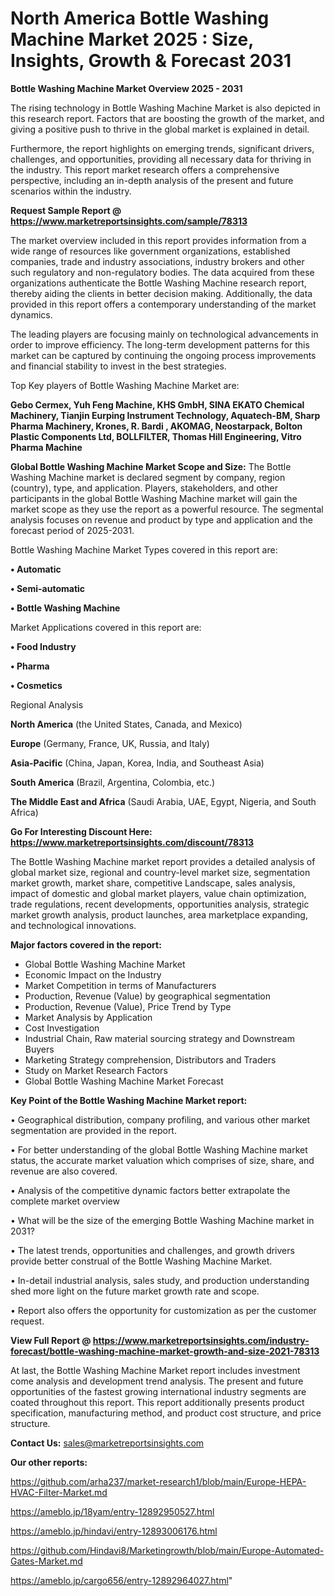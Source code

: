 # North America Bottle Washing Machine Market 2025 : Size, Insights, Growth & Forecast 2031

<Strong> Bottle Washing Machine Market Overview 2025 - 2031</strong>

The rising technology in Bottle Washing Machine Market is also depicted in this research report. Factors that are boosting the growth of the market, and giving a positive push to thrive in the global market is explained in detail.

Furthermore, the report highlights on emerging trends, significant drivers, challenges, and opportunities, providing all necessary data for thriving in the industry. This report market research offers a comprehensive perspective, including an in-depth analysis of the present and future scenarios within the industry.

<strong>Request Sample Report @ <a href=https://www.marketreportsinsights.com/sample/78313>https://www.marketreportsinsights.com/sample/78313</a></strong>

The market overview included in this report provides information from a wide range of resources like government organizations, established companies, trade and industry associations, industry brokers and other such regulatory and non-regulatory bodies. The data acquired from these organizations authenticate the Bottle Washing Machine research report, thereby aiding the clients in better decision making. Additionally, the data provided in this report offers a contemporary understanding of the market dynamics.

The leading players are focusing mainly on technological advancements in order to improve efficiency. The long-term development patterns for this market can be captured by continuing the ongoing process improvements and financial stability to invest in the best strategies.

Top Key players of Bottle Washing Machine Market are:

<strong>Gebo Cermex, Yuh Feng Machine, KHS GmbH, SINA EKATO Chemical Machinery, Tianjin Eurping Instrument Technology, Aquatech-BM, Sharp Pharma Machinery, Krones, R. Bardi , AKOMAG, Neostarpack, Bolton Plastic Components Ltd, BOLLFILTER, Thomas Hill Engineering, Vitro Pharma Machine</strong>

<strong><b>Global Bottle Washing Machine Market Scope and Size:</b></strong>
The Bottle Washing Machine market is declared segment by company, region (country), type, and application. Players, stakeholders, and other participants in the global Bottle Washing Machine market will gain the market scope as they use the report as a powerful resource. The segmental analysis focuses on revenue and product by type and application and the forecast period of 2025-2031.

Bottle Washing Machine Market Types covered in this report are:

<strong>• Automatic

• Semi-automatic

• Bottle Washing Machine</strong>

Market Applications covered in this report are:

<strong>• Food Industry

• Pharma

• Cosmetics</strong> 

Regional Analysis

<strong>North America</strong> (the United States, Canada, and Mexico)

<strong>Europe</strong> (Germany, France, UK, Russia, and Italy)

<strong>Asia-Pacific</strong> (China, Japan, Korea, India, and Southeast Asia)

<strong>South America</strong> (Brazil, Argentina, Colombia, etc.)

<strong>The Middle East and Africa</strong> (Saudi Arabia, UAE, Egypt, Nigeria, and South Africa)

<strong>Go For Interesting Discount Here: <a href=https://www.marketreportsinsights.com/discount/78313>https://www.marketreportsinsights.com/discount/78313</a></strong>

The Bottle Washing Machine market report provides a detailed analysis of global market size, regional and country-level market size, segmentation market growth, market share, competitive Landscape, sales analysis, impact of domestic and global market players, value chain optimization, trade regulations, recent developments, opportunities analysis, strategic market growth analysis, product launches, area marketplace expanding, and technological innovations.

<strong><b>Major factors covered in the report:</b></strong>
<ul>
  <li>Global Bottle Washing Machine Market </li>
  <li>Economic Impact on the Industry</li>
  <li>Market Competition in terms of Manufacturers</li>
  <li>Production, Revenue (Value) by geographical segmentation</li>
  <li>Production, Revenue (Value), Price Trend by Type</li>
  <li>Market Analysis by Application</li>
  <li>Cost Investigation</li>
  <li>Industrial Chain, Raw material sourcing strategy and Downstream Buyers</li>
  <li>Marketing Strategy comprehension, Distributors and Traders</li>
  <li>Study on Market Research Factors</li>
  <li>Global Bottle Washing Machine Market Forecast</li>
</ul>

<strong><b>Key Point of the Bottle Washing Machine Market report:</b></strong>

• Geographical distribution, company profiling, and various other market segmentation are provided in the report.

• For better understanding of the global Bottle Washing Machine market status, the accurate market valuation which comprises of size, share, and revenue are also covered.

• Analysis of the competitive dynamic factors better extrapolate the complete market overview

• What will be the size of the emerging Bottle Washing Machine market in 2031?

• The latest trends, opportunities and challenges, and growth drivers provide better construal of the Bottle Washing Machine Market.

• In-detail industrial analysis, sales study, and production understanding shed more light on the future market growth rate and scope.

• Report also offers the opportunity for customization as per the customer request.

<strong><b>View Full Report @ <a href=https://www.marketreportsinsights.com/industry-forecast/bottle-washing-machine-market-growth-and-size-2021-78313>https://www.marketreportsinsights.com/industry-forecast/bottle-washing-machine-market-growth-and-size-2021-78313</a></b></strong>


At last, the Bottle Washing Machine Market report includes investment come analysis and development trend analysis. The present and future opportunities of the fastest growing international industry segments are coated throughout this report. This report additionally presents product specification, manufacturing method, and product cost structure, and price structure.

<strong>Contact Us:</strong>
sales@marketreportsinsights.com

<strong>Our other reports:</strong>

<a href=https://github.com/arha237/market-research1/blob/main/Europe-HEPA-HVAC-Filter-Market.md>https://github.com/arha237/market-research1/blob/main/Europe-HEPA-HVAC-Filter-Market.md</a>

<a href=https://ameblo.jp/18yam/entry-12892950527.html>https://ameblo.jp/18yam/entry-12892950527.html</a>

<a href=https://ameblo.jp/hindavi/entry-12893006176.html>https://ameblo.jp/hindavi/entry-12893006176.html</a>

<a href=https://github.com/Hindavi8/Marketingrowth/blob/main/Europe-Automated-Gates-Market.md>https://github.com/Hindavi8/Marketingrowth/blob/main/Europe-Automated-Gates-Market.md</a>

<a href=https://ameblo.jp/cargo656/entry-12892964027.html>https://ameblo.jp/cargo656/entry-12892964027.html</a>"
